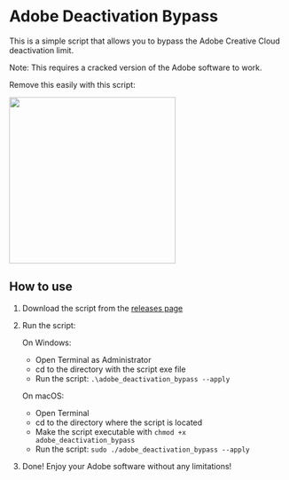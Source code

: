 # Adobe Deactivation Bypass

This is a simple script that allows you to bypass the Adobe Creative Cloud deactivation limit.

Note: This requires a cracked version of the Adobe software to work.

Remove this easily with this script:

<img src="https://github.com/YarosMallorca/adobe_deactivation_bypass/assets/54041533/571a2a7e-fb68-4708-817c-8d0546416d3f" height="300px" />

## How to use

1. Download the script from the [releases page](https://github.com/YarosMallorca/adobe_deactivation_bypass/releases/latest)

2. Run the script:

   On Windows:

   - Open Terminal as Administrator
   - cd to the directory with the script exe file
   - Run the script: `.\adobe_deactivation_bypass --apply`

   On macOS:

   - Open Terminal
   - cd to the directory where the script is located
   - Make the script executable with `chmod +x adobe_deactivation_bypass`
   - Run the script: `sudo ./adobe_deactivation_bypass --apply`

3. Done! Enjoy your Adobe software without any limitations!
